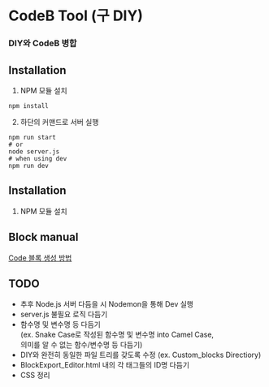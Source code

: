 # CodeB Tool (구 DIY)

### DIY와 CodeB 병합

## Installation
1. NPM 모듈 설치
```
npm install
```

2. 하단의 커맨드로 서버 실행
```
npm run start
# or
node server.js
# when using dev
npm run dev
```

## Installation
1. NPM 모듈 설치

## Block manual
[Code 블록 생성 방법](https://github.com/oow214/DIY_CodeB/blob/81d7e78402916a2a8d310cf8e8826e4e430d82de/manual/BLOCK.md)

## TODO
- 추후  Node.js 서버 다듬을 시 Nodemon을 통해 Dev 실행
- server.js 불필요 로직 다듬기
- 함수명 및 변수명 등 다듬기 <br>
(ex. Snake Case로 작성된 함수명 및 변수명 into Camel Case,<br>
의미를 알 수 없는 함수/변수명 등 다듬기)
- DIY와 완전히 동일한 파일 트리를 갖도록 수정 (ex. Custom_blocks Directiory)
- BlockExport_Editor.html 내의 각 태그들의 ID명 다듬기
- CSS 정리